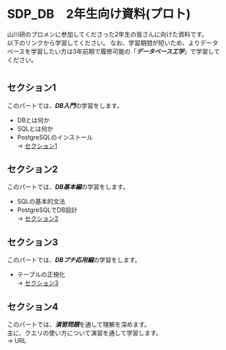 # SDP_DB　2年生向け資料(プロト)
山川研のプロメンに参加してくださった2年生の皆さんに向けた資料です。  
以下のリンクから学習してください。
なお、学習期間が短いため、よりデータベースを学習したい方は3年前期で履修可能の「***データベース工学***」で学習してください。
#  

## セクション1
このパートでは、***DB入門***の学習をします。  
- DBとは何か
- SQLとは何か
- PostgreSQLのインストール  
-> [セクション1](https://github.com/122yuuki/SDP_DB/blob/main/Section_1/section_1-1.md)

## セクション2
このパートでは、***DB基本編***の学習をします。  
- SQLの基本的文法
- PostgreSQLでDB設計  
-> [セクション2](https://github.com/122yuuki/SDP_DB/tree/main/Section_2)

## セクション3
このパートでは、***DBプチ応用編***の学習をします。  
- テーブルの正規化  
-> [セクション3](https://github.com/122yuuki/SDP_DB/tree/main/Section_3)

## セクション4
このパートでは、***演習問題***を通して理解を深めます。  
主に、クエリの使い方について演習を通して学習します。  
-> URL
